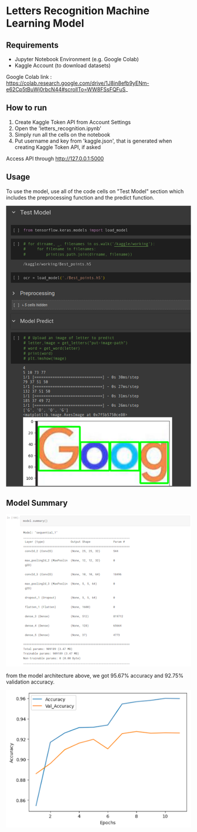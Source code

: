 # Letters Recognition Machine Learning Model

## Requirements
- Jupyter Notebook Environment (e.g. Google Colab) 
- Kaggle Account (to download datasets)

Google Colab link :<br>https://colab.research.google.com/drive/1J8in8efb9yENm-e62Cp5tBuWj0rbcN44#scrollTo=WW8FSsFQFuS_

## How to run
1. Create Kaggle Token API from Account Settings
2. Open the 'letters_recognition.ipynb'
3. Simply run all the cells on the notebook
4. Put username and key from 'kaggle.json', that is generated when creating Kaggle Token API, if asked

Access API through http://127.0.0.1:5000

## Usage
To use the model, use all of the code cells on "Test Model" section which includes the preprocessing function and the predict function.

![test_model_section.png](docs/test_model_section.png)

## Model Summary

![model_summary.png](docs/model_summary.png)

from the model architecture above, we got 95.67% accuracy and 92.75% validation accuracy.

![model_accuracy.png](docs/model_accuracy.png)
